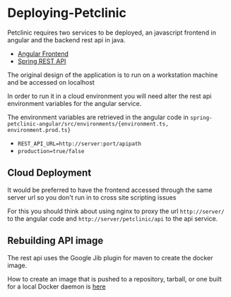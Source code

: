 # Deploying-Petclinic

Petclinic requires two services to be deployed, an javascript frontend in angular and the backend rest api in java.

- [Angular Frontend](https://github.com/spring-petclinic/spring-petclinic-angular)
- [Spring REST API](https://github.com/spring-petclinic/spring-petclinic-rest)

The original design of the application is to run on a workstation machine and be accessed on localhost

In order to run it in a cloud environment you will need alter the rest api environment variables for the angular service.

The environment variables are retrieved in the angular code in `spring-petclinic-angular/src/environments/{environment.ts, environment.prod.ts}`

- `REST_API_URL=http://server:port/apipath`
- `production=true/false`

## Cloud Deployment

It would be preferred to have the frontend accessed through the same server url so you don't run in to cross site scripting issues

For this you should think about using nginx to proxy the url `http://server/` to the angular code and `http://server/petclinic/api` to the api service.

## Rebuilding API image

The rest api uses the Google Jib plugin for maven to create the docker image. 

How to create an image that is pushed to a repository, tarball, or one built for a local Docker daemon is [here](https://github.com/GoogleContainerTools/jib/tree/master/jib-maven-plugin#build-your-image)

